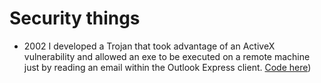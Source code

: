 # Security things

- 2002 I developed a Trojan that took advantage of an ActiveX vulnerability and allowed an exe to be executed on a remote machine just by reading an email within the Outlook Express client. [Code here](https://github.com/gfarrasb/security/tree/master/myFirstTrojan))
